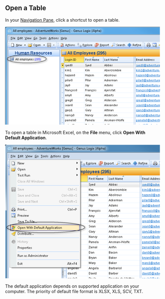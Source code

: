 ## Open a Table

In your [Navigation Pane](../../navigation-pane.md "Navigation Pane"), click a shortcut to open a table.

![IDD3CC9A70A07249CA.ID7DDF461FA9F0416C.png](media/IDD3CC9A70A07249CA.ID7DDF461FA9F0416C.png)

To open a table in Microsoft Excel, on the **File** menu, click **Open With Default Application**.

![IDD3CC9A70A07249CA.ID425A1A397C90453F.png](media/IDD3CC9A70A07249CA.ID425A1A397C90453F.png)

The default application depends on supported application on your computer. The priority of default file format is XLSX, XLS, SCV, TXT.